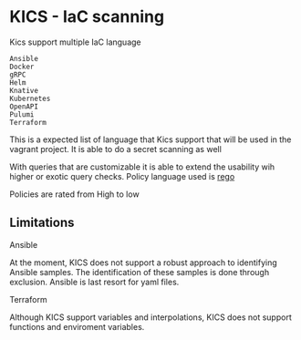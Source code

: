 # KICS - IaC scanning

Kics support multiple IaC language

    Ansible
    Docker
    gRPC
    Helm
    Knative
    Kubernetes
    OpenAPI
    Pulumi
    Terraform

This is a expected list of language that Kics support that will be used in the vagrant project.
It is able to do a secret scanning as well

With queries that are customizable it is able to extend the usability wih higher or exotic query checks.
Policy language used is [rego](https://www.openpolicyagent.org/docs/latest/policy-language/)

Policies are rated from High to low

## Limitations

Ansible

At the moment, KICS does not support a robust approach to identifying Ansible samples. The identification of these samples is done through exclusion. Ansible is last resort for yaml files.

Terraform

Although KICS support variables and interpolations, KICS does not support functions and enviroment variables.
